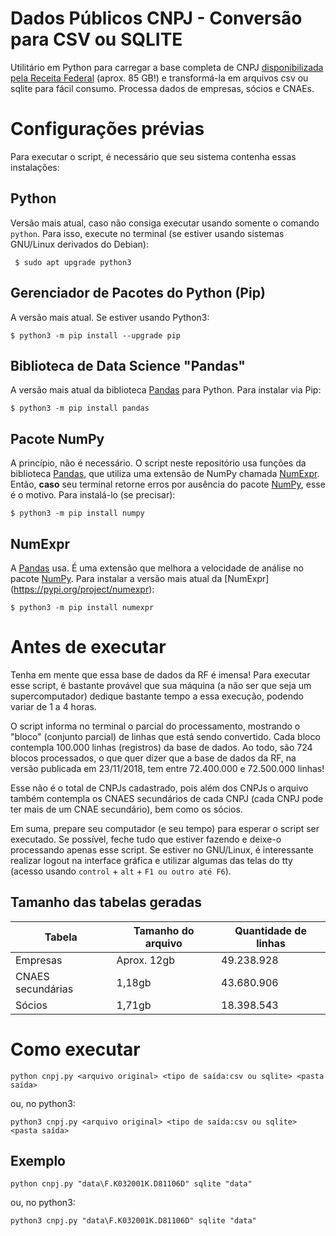 # Dados Públicos CNPJ - Conversão para CSV ou SQLITE
Utilitário em Python para carregar a base completa de CNPJ [disponibilizada pela Receita Federal](http://idg.receita.fazenda.gov.br/orientacao/tributaria/cadastros/cadastro-nacional-de-pessoas-juridicas-cnpj/dados-publicos-cnpj) (aprox. 85 GB!) e transformá-la em arquivos csv ou sqlite para fácil consumo. Processa dados de empresas, sócios e CNAEs.


# Configurações prévias
Para executar o script, é necessário que seu sistema contenha essas instalações:

## Python
Versão mais atual, caso não consiga executar usando somente o comando `python`. Para isso, execute no terminal (se estiver usando sistemas GNU/Linux derivados do Debian):

` $ sudo apt upgrade python3`

## Gerenciador de Pacotes do Python (Pip)
A versão mais atual. Se estiver usando Python3:

`$ python3 -m pip install --upgrade pip`

## Biblioteca de Data Science "Pandas"
A versão mais atual da biblioteca [Pandas](https://pandas.pydata.org) para Python. Para instalar via Pip:

`$ python3 -m pip install pandas`

## Pacote NumPy
A princípio, não é necessário. O script neste repositório usa funções da biblioteca [Pandas](https://pandas.pydata.org), que utiliza uma extensão de NumPy chamada [NumExpr](#numexpr). Então, **caso** seu terminal retorne erros por ausência do pacote [NumPy](https://pypi.org/project/numpy/), esse é o motivo. Para instalá-lo (se precisar):

`$ python3 -m pip install numpy`

## NumExpr
A [Pandas](https://pandas.pydata.org) usa. É uma extensão que melhora a velocidade de análise no pacote [NumPy](#pacote-numpy). Para instalar a versão mais atual da [NumExpr] (https://pypi.org/project/numexpr):

`$ python3 -m pip install numexpr`


# Antes de executar
Tenha em mente que essa base de dados da RF é imensa!
Para executar esse script, é bastante provável que sua máquina (a não ser que seja um supercomputador) dedique bastante tempo a essa execução, podendo variar de 1 a 4 horas.

O script informa no terminal o parcial do processamento, mostrando o "bloco" (conjunto parcial) de linhas que está sendo convertido. Cada bloco contempla 100.000 linhas (registros) da base de dados.
Ao todo, são 724 blocos processados, o que quer dizer que a base de dados da RF, na versão publicada em 23/11/2018, tem entre 72.400.000 e 72.500.000 linhas!

Esse não é o total de CNPJs cadastrado, pois além dos CNPJs o arquivo também contempla os CNAES secundários de cada CNPJ (cada CNPJ pode ter mais de um CNAE secundário), bem como os sócios.

Em suma, prepare seu computador (e seu tempo) para esperar o script ser executado.
Se possível, feche tudo que estiver fazendo e deixe-o processando apenas esse script.
Se estiver no GNU/Linux, é interessante realizar logout na interface gráfica e utilizar algumas das telas do tty (acesso usando `control` + `alt` + `F1 ou outro até F6`).

## Tamanho das tabelas geradas
Tabela | Tamanho do arquivo | Quantidade de linhas
------ | ------------------ | --------------------
Empresas | Aprox. 12gb | 49.238.928
CNAES secundárias | 1,18gb | 43.680.906
Sócios | 1,71gb | 18.398.543


# Como executar
`python cnpj.py <arquivo original> <tipo de saída:csv ou sqlite> <pasta saída>`

ou, no python3:

`python3 cnpj.py <arquivo original> <tipo de saída:csv ou sqlite> <pasta saída>`

## Exemplo
`python cnpj.py "data\F.K032001K.D81106D" sqlite "data"`

ou, no python3:

`python3 cnpj.py "data\F.K032001K.D81106D" sqlite "data"`
